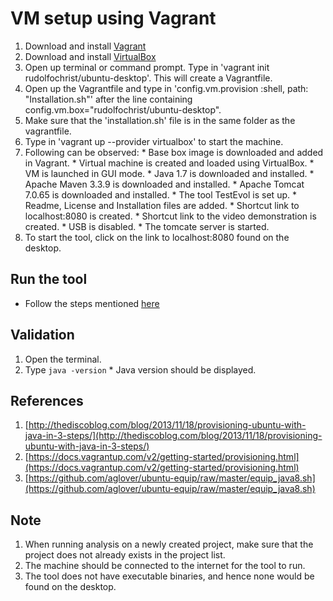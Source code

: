 # VM setup using Vagrant
  1. Download and install [Vagrant](https://www.vagrantup.com/downloads.html)
  2. Download and install [VirtualBox](https://www.virtualbox.org/wiki/Downloads)
  3. Open up terminal or command prompt. Type in 'vagrant init rudolfochrist/ubuntu-desktop'. This will create a Vagrantfile.
  4. Open up the Vagrantfile and type in 'config.vm.provision :shell, path: "Installation.sh"' after the line containing config.vm.box="rudolfochrist/ubuntu-desktop".
  5. Make sure that the 'installation.sh' file is in the same folder as the vagrantfile.
  6. Type in 'vagrant up --provider virtualbox' to start the machine.
  7. Following can be observed:
    * Base box image is downloaded and added in Vagrant.
    * Virtual machine is created and loaded using VirtualBox.
    * VM is launched in GUI mode.
    * Java 1.7 is downloaded and installed.
    * Apache Maven 3.3.9 is downloaded and installed.
    * Apache Tomcat 7.0.65 is downloaded and installed.
    * The tool TestEvol is set up.
    * Readme, License and Installation files are added.
    * Shortcut link to localhost:8080 is created.
    * Shortcut link to the video demonstration is created.
    * USB is disabled. 
    * The tomcate server is started.
  7. To start the tool, click on the link to localhost:8080 found on the desktop.

## Run the tool 
  * Follow the steps mentioned [here](https://github.com/SoftwareEngineeringToolDemos/ICSE-2013-TestEvol)

## Validation
  1. Open the terminal.
  2. Type `java -version`
    * Java version should be displayed.

## References
  1. [http://thediscoblog.com/blog/2013/11/18/provisioning-ubuntu-with-java-in-3-steps/](http://thediscoblog.com/blog/2013/11/18/provisioning-ubuntu-with-java-in-3-steps/)
  2. [https://docs.vagrantup.com/v2/getting-started/provisioning.html](https://docs.vagrantup.com/v2/getting-started/provisioning.html)
  3. [https://github.com/aglover/ubuntu-equip/raw/master/equip_java8.sh](https://github.com/aglover/ubuntu-equip/raw/master/equip_java8.sh)

## Note
  1. When running analysis on a newly created project, make sure that the project does not already exists in the project list.
  2. The machine should be connected to the internet for the tool to run.
  3. The tool does not have executable binaries, and hence none would be found on the desktop.

